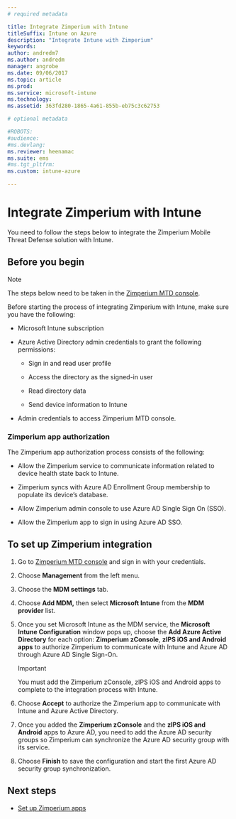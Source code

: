 ```yaml
---
# required metadata

title: Integrate Zimperium with Intune
titleSuffix: Intune on Azure
description: "Integrate Intune with Zimperium"
keywords:
author: andredm7
ms.author: andredm
manager: angrobe
ms.date: 09/06/2017
ms.topic: article
ms.prod:
ms.service: microsoft-intune
ms.technology:
ms.assetid: 363fd280-1865-4a61-855b-eb75c3c62753

# optional metadata

#ROBOTS:
#audience:
#ms.devlang:
ms.reviewer: heenamac
ms.suite: ems
#ms.tgt_pltfrm:
ms.custom: intune-azure

---
```


# Integrate Zimperium with Intune

You need to follow the steps below to integrate the Zimperium Mobile Threat Defense solution with Intune.

## Before you begin

> [!NOTE]
> The steps below need to be taken in the [Zimperium MTD console](https://staging2-console.zimperium.com).

Before starting the process of integrating Zimperium with Intune, make sure you have the following:

-   Microsoft Intune subscription

-   Azure Active Directory admin credentials to grant the following permissions:

    -   Sign in and read user profile

    -   Access the directory as the signed-in user

    -   Read directory data

    -   Send device information to Intune

-   Admin credentials to access Zimperium MTD console.

### Zimperium app authorization

The Zimperium app authorization process consists of the following:

-   Allow the Zimperium service to communicate information related to device health state back to Intune.

-   Zimperium syncs with Azure AD Enrollment Group membership to populate its device’s database.

-   Allow Zimperium admin console to use Azure AD Single Sign On (SSO).

-   Allow the Zimperium app to sign in using Azure AD SSO.

## To set up Zimperium integration

1.  Go to [Zimperium MTD console](https://staging2-console.zimperium.com) and sign in with your credentials.

2.  Choose **Management** from the left menu.

3.  Choose the **MDM settings** tab.

4.  Choose **Add MDM,** then select **Microsoft Intune** from the **MDM provider** list.

5.  Once you set Microsoft Intune as the MDM service, the **Microsoft Intune Configuration** window pops up, choose the **Add Azure Active Directory** for each option: **Zimperium zConsole**, **zIPS iOS and Android apps** to authorize Zimperium to communicate with Intune and Azure AD through Azure AD Single Sign-On.

    > [!IMPORTANT]
    > You must add the Zimperium zConsole, zIPS iOS and Android apps to complete to the integration process with Intune.

6.  Choose **Accept** to authorize the Zimperium app to communicate with Intune and Azure Active Directory.

7.  Once you added the **Zimperium zConsole** and the **zIPS iOS and Android** apps to Azure AD, you need to add the Azure AD security groups so Zimperium can synchronize the Azure AD security group with its service.

8.  Choose **Finish** to save the configuration and start the first Azure AD security group synchronization.

## Next steps

-   [Set up Zimperium apps](mtd-apps-ios-app-configuration-policy-add-assign.md)
